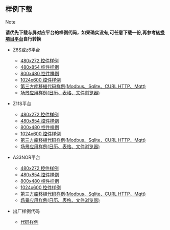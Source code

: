## <span id = "demo_download">样例下载</span>
 > [!Note]
 > **请优先下载与屏对应平台的样例代码，如果确实没有,可任意下载一份,再参考[转换项目平台](convert_platform.md)自行转换**


* Z6S或z6平台
   * [480x272 控件样例](http://download.flythings.cn/archive/basedemo_z6s_480_272.zip)
   * [480x854 控件样例](http://download.flythings.cn/archive/basedemo_z6s_480_854.zip)
   * [800x480 控件样例](http://download.flythings.cn/archive/basedemo_z6s_800_480.zip)
   * [1024x600 控件样例](http://download.flythings.cn/archive/basedemo_z6s_1024_600.zip)
   * [第三方库移植代码样例(Modbus、Sqlite、CURL HTTP、Mqtt)](http://download.flythings.cn/archive/Z6SThirdPart-master.zip)
   * [场景应用样例(日历、表格、文件浏览器)](http://download.flythings.cn/archive/Z6SClassicCases-master.zip)
* Z11S平台  
   * [480x272 控件样例](http://download.flythings.cn/archive/basedemo_z11s_480_272.zip)
   * [480x854 控件样例](http://download.flythings.cn/archive/basedemo_z11s_480_854.zip)
   * [800x480 控件样例](http://download.flythings.cn/archive/basedemo_z11s_800_480.zip)
   * [1024x600 控件样例](http://download.flythings.cn/archive/basedemo_z11s_1024_600.zip)
   * [第三方库移植代码样例(Modbus、Sqlite、CURL HTTP、Mqtt)](http://download.flythings.cn/archive/Z11SThirdPart-master.zip)
   * [场景应用样例(日历、表格、文件浏览器)](http://download.flythings.cn/archive/Z11SClassicCases-master.zip)

* A33NOR平台
   * [480x272 控件样例](http://download.flythings.cn/archive/basedemo_a33nor_480_272.zip)
   * [480x854 控件样例](http://download.flythings.cn/archive/basedemo_a33nor_480_854.zip)
   * [800x480 控件样例](http://download.flythings.cn/archive/basedemo_a33nor_800_480.zip)
   * [1024x600 控件样例](http://download.flythings.cn/archive/basedemo_a33nor_1024_600.zip)
   * [第三方库移植代码样例(Modbus、Sqlite、CURL HTTP、Mqtt)](http://download.flythings.cn/archive/A33NorThirdPart-master.zip)
   * [场景应用样例(日历、表格、文件浏览器)](http://download.flythings.cn/archive/A33NorClassicCases-master.zip)


   
* 出厂样例代码
   * [代码样例](http://download.flythings.cn/archive/zkswe_sampleUI-master.zip)